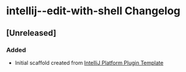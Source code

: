 <!-- Keep a Changelog guide -> https://keepachangelog.com -->

# intellij--edit-with-shell Changelog

## [Unreleased]
### Added
- Initial scaffold created from [IntelliJ Platform Plugin Template](https://github.com/JetBrains/intellij-platform-plugin-template)
